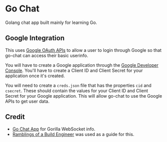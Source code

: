 # Go Chat

Golang chat app built mainly for learning Go.

## Google Integration

This uses [Google OAuth APIs](https://developers.google.com/identity/protocols/OAuth2) to allow a user to login through Google
so that go-chat can access their basic userinfo.

You will have to create a Google application through the [Google Developer Console](https://console.developers.google.com). You'll have to create a
Client ID and Client Secret for your application once it's created.

You will need to create a `creds.json` file that has the properties `cid` and `csecret`. These should contain the values for your Client ID and Client
Secret for your Google application. This will allow go-chat to use the Google APIs to get user data.

## Credit

- [Go Chat App](https://scotch.io/bar-talk/build-a-realtime-chat-server-with-go-and-websockets) for Gorilla WebSocket info.
- [Ramblings of a Build Engineer](https://skarlso.github.io/2016/06/12/google-signin-with-go/) was used as a guide for this.